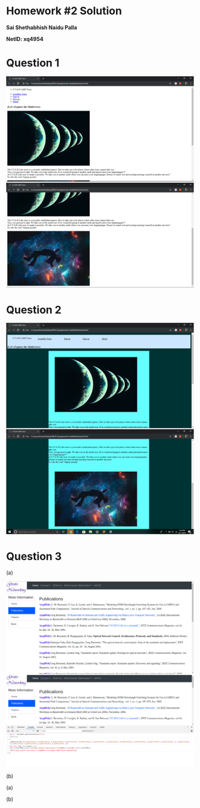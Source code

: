 # Homework #2 Solution

**Sai Shethabhish Naidu Palla**

**NetID: xq4954**

# Question 1

![Image 1](images/1.PNG)
![Image 2](images/2.PNG)

# Question 2

![Image 3](images/3.PNG)
![Image 4](images/4.PNG)

# Question 3

(a)

![Image 5](images/5.png)
![Image 6](images/6.png)


(b)

(a)

(b)











